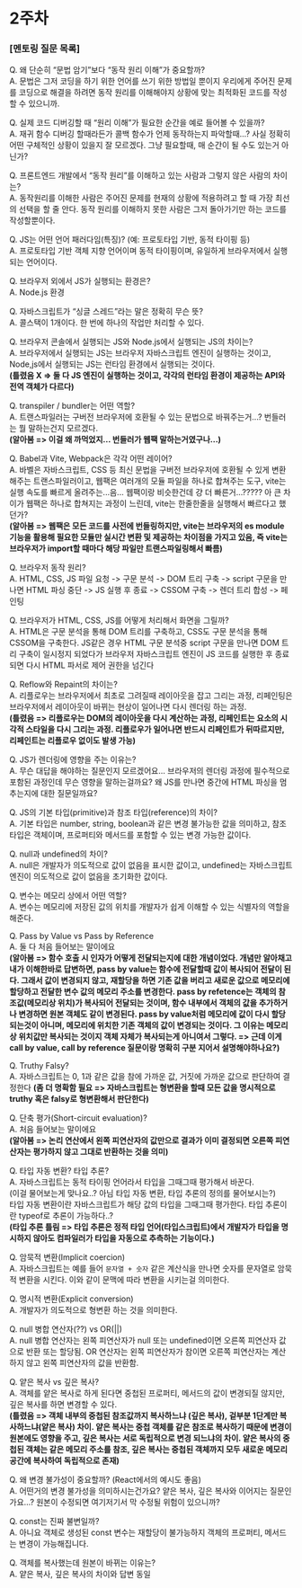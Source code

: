 # 2주차

### [멘토링 질문 목록]

Q. 왜 단순히 “문법 암기”보다 “동작 원리 이해”가 중요할까? <br />
A. 문법은 그저 코딩을 하기 위한 언어를 쓰기 위한 방법일 뿐이지 우리에게 주어진 문제를 코딩으로 해결을 하려면 동작 원리를 이해해야지 상황에 맞는 최적화된 코드를 작성할 수 있으니까.

Q. 실제 코드 디버깅할 때 “원리 이해”가 필요한 순간을 예로 들어볼 수 있을까? <br />
A. 재귀 함수 디버깅 할때라든가 콜백 함수가 언제 동작하는지 파악할때...? 사실 정확히 어떤 구체적인 상황이 있을지 잘 모르겠다. 그냥 필요할때, 매 순간이 될 수도 있는거 아닌가?

Q. 프론트엔드 개발에서 “동작 원리”를 이해하고 있는 사람과 그렇지 않은 사람의 차이는? <br />
A. 동작원리를 이해한 사람은 주어진 문제를 현재의 상황에 적용하려고 할 때 가장 최선의 선택을 할 줄 안다. 동작 원리를 이해하지 못한 사람은 그저 돌아가기만 하는 코드를 작성할뿐이다.

Q. JS는 어떤 언어 패러다임(특징)? (예: 프로토타입 기반, 동적 타이핑 등) <br />
A. 프로토타입 기반 객체 지향 언어이며 동적 타이핑이며, 유일하게 브라우저에서 실행되는 언어이다.

Q. 브라우저 외에서 JS가 실행되는 환경은? <br />
A. Node.js 환경

Q. 자바스크립트가 “싱글 스레드”라는 말은 정확히 무슨 뜻? <br />
A. 콜스택이 1개이다. 한 번에 하나의 작업만 처리할 수 있다.

Q. 브라우저 콘솔에서 실행되는 JS와 Node.js에서 실행되는 JS의 차이는? <br />
A. 브라우저에서 실행되는 JS는 브라우저 자바스크립트 엔진이 실행하는 것이고, Node,js에서 실행되는 JS는 런타임 환경에서 실행되는 것이다. <br />
**(틀렸음 X => 둘 다 JS 엔진이 실행하는 것이고, 각각의 런타임 환경이 제공하는 API와 전역 객체가 다르다)**

Q. transpiler / bundler는 어떤 역할? <br />
A. 트랜스파일러는 구버전 브라우저에 호환될 수 있는 문법으로 바꿔주는거...? 번들러는 뭘 말하는건지 모르겠다. <br />
**(알아봄 => 이걸 왜 까먹었지... 번들러가 웹팩 말하는거였구나...)**

Q. Babel과 Vite, Webpack은 각각 어떤 레이어? <br />
A. 바벨은 자바스크립트, CSS 등 최신 문법을 구버전 브라우저에 호환될 수 있게 변환해주는 트랜스파일러이고, 웹팩은 여러개의 모듈 파일을 하나로 합쳐주는 도구, vite는 실행 속도를 빠르게 올려주는...음... 웹팩이랑 비슷한건데 걍 더 빠른거...????? 아 큰 차이가 웹팩은 하나로 합쳐지는 과정이 느린데, vite는 한줄한줄을 실행해서 빠르다고 했던가? <br />
**(알아봄 => 웹팩은 모든 코드를 사전에 번들링하지만, vite는 브라우저의 es module 기능을 활용해 필요한 모듈만 실시간 변환 및 제공하는 차이점을 가지고 있음, 즉 vite는 브라우저가 import할 때마다 해당 파일만 트랜스파일링해서 빠름)**

Q. 브라우저 동작 원리? <br />
A. HTML, CSS, JS 파일 요청 -> 구문 분석 -> DOM 트리 구축 -> script 구문을 만나면 HTML 파싱 중단 -> JS 실행 후 종료 -> CSSOM 구축 -> 렌더 트리 합성 -> 페인팅

Q. 브라우저가 HTML, CSS, JS를 어떻게 처리해서 화면을 그릴까? <br />
A. HTML은 구문 분석을 통해 DOM 트리를 구축하고, CSS도 구문 분석을 통해 CSSOM을 구축한다. JS같은 경우 HTML 구문 분석중 script 구문을 만나면 DOM 트리 구축이 일시정지 되었다가 브라우저 자바스크립트 엔진이 JS 코드를 실행한 후 종료 되면 다시 HTML 파서로 제어 권한을 넘긴다

Q. Reflow와 Repaint의 차이는? <br />
A. 리플로우는 브라우저에서 최초로 그려질때 레이아웃을 잡고 그리는 과정, 리페인팅은 브라우저에서 레이아웃이 바뀌는 현상이 일어나면 다시 렌더링 하는 과정. <br />
**(틀렸음 => 리플로우는 DOM의 레이아웃을 다시 계산하는 과정, 리페인트는 요소의 시각적 스타일을 다시 그리는 과정. 리플로우가 일어나면 반드시 리페인트가 뒤따르지만, 리페인트는 리플로우 없이도 발생 가능)**

Q. JS가 렌더링에 영향을 주는 이유는? <br />
A. 무슨 대답을 해야하는 질문인지 모르겠어요... 브라우저의 렌더링 과정에 필수적으로 포함된 과정인데 무슨 영향을 말하는걸까요? 왜 JS를 만나면 중간에 HTML 파싱을 멈추는지에 대한 질문일까요?

Q. JS의 기본 타입(primitive)과 참조 타입(reference)의 차이? <br />
A. 기본 타입은 number, string, boolean과 같은 변경 불가능한 값을 의미하고, 참조 타입은 객체이며, 프로퍼티와 메서드를 포함할 수 있는 변경 가능한 값이다.

Q. null과 undefined의 차이? <br />
A. null은 개발자가 의도적으로 값이 없음을 표시한 값이고, undefined는 자바스크립트 엔진이 의도적으로 값이 없음을 초기화한 값이다.

Q. 변수는 메모리 상에서 어떤 역할? <br />
A. 변수는 메모리에 저장된 값의 위치를 개발자가 쉽게 이해할 수 있는 식별자의 역할을 해준다.

Q. Pass by Value vs Pass by Reference <br />
A. 둘 다 처음 들어보는 말이에요 <br />
**(알아봄 => 함수 호출 시 인자가 어떻게 전달되는지에 대한 개념이었다. 개념만 알아채고 내가 이해한바로 답변하면, pass by value는 함수에 전달할때 값이 복사되어 전달이 된다. 그래서 값이 변경되지 않고, 재할당을 하면 기존 값을 버리고 새로운 값으로 메모리에 할당하고 전달한 변수 값의 메모리 주소를 변경한다. pass by refetence는 객체의 참조값(메모리상 위치)가 복사되어 전달되는 것이며, 함수 내부에서 객체의 값을 추가하거나 변경하면 원본 객체도 같이 변경된다. pass by value처럼 메모리에 값이 다시 할당되는것이 아니며, 메모리에 위치한 기존 객체의 값이 변경되는 것이다. 그 이유는 메모리상 위치값만 복사되는 것이지 객체 자체가 복사되는게 아니여서 그렇다. => 근데 이게 call by value, call by reference 질문이랑 명확히 구분 지어서 설명해야하나요?)**

Q. Truthy Falsy? <br />
A. 자바스크립트는 0, 1과 같은 값을 참에 가까운 값, 거짓에 가까운 값으로 판단하여 결정한다
**(좀 더 명확함 필요 => 자바스크립트는 형변환을 할때 모든 값을 명시적으로 truthy 혹은 falsy로 형변환해서 판단한다)**

Q. 단축 평가(Short-circuit evaluation)? <br />
A. 처음 들어보는 말이에요 <br />
**(알아봄 => 논리 연산에서 왼쪽 피연산자의 값만으로 결과가 이미 결정되면 오른쪽 피연산자는 평가하지 않고 그대로 반환하는 것을 의미)**

Q. 타입 자동 변환? 타입 추론? <br />
A. 자바스크립트는 동적 타이핑 언어라서 타입을 그때그때 평가해서 바꾼다. <br />
(이걸 물어보는게 맞나요..? 아님 타입 자동 변환, 타입 추론의 정의를 물어보시는?) <br />
타입 자동 변환이란 자바스크립트가 해당 값의 타입을 그때그때 평가한다. 타입 추론이란 typeof로 추론이 가능하다..? <br />
**(타입 추론 틀림 => 타입 추론은 정적 타입 언어(타입스크립트)에서 개발자가 타입을 명시하지 않아도 컴파일러가 타입을 자동으로 추측하는 기능이다.)**

Q. 암묵적 변환(Implicit coercion) <br />
A. 자바스크립트는 예를 들어 `문자열 + 숫자` 같은 계산식을 만나면 숫자를 문자열로 암묵적 변환을 시킨다. 이와 같이 문맥에 따라 변환을 시키는걸 의미한다.

Q. 명시적 변환(Explicit conversion) <br />
A. 개발자가 의도적으로 형변환 하는 것을 의미한다.

Q. null 병합 연산자(??) vs OR(||) <br />
A. null 병합 연산자는 왼쪽 피연산자가 null 또는 undefined이면 오른쪽 피연산자 값으로 반환 또는 할당됨. OR 연산자는 왼쪽 피연산자가 참이면 오른쪽 피연산자는 계산하지 않고 왼쪽 피연산자의 값을 반환함.

Q. 얕은 복사 vs 깊은 복사? <br />
A. 객체를 얕은 복사로 하게 된다면 중첩된 프로퍼티, 메서드의 값이 변경되질 않지만, 깊은 복사를 하면 변경할 수 있다. <br />
**(틀렸음 => 객체 내부의 중첩된 참조값까지 복사하느냐 (깊은 복사), 겉부분 1단계만 복사하느냐(얕은 복사) 차이. 얕은 복사는 중첩 객체를 같은 참조로 복사하기 때문에 변경이 원본에도 영향을 주고, 깊은 복사는 서로 독립적으로 변경 되느냐의 차이. 얕은 복사의 중첩된 객체는 같은 메모리 주소를 참조, 깊은 복사는 중첩된 객체까지 모두 새로운 메모리 공간에 복사하여 독립적으로 존재)**

Q. 왜 변경 불가성이 중요할까? (React에서의 예시도 좋음) <br />
A. 어떤거의 변경 불가성을 의미하시는건가요? 얕은 복사, 깊은 복사와 이어지는 질문인가요...? 원본이 수정되면 여기저기서 막 수정될 위험이 있으니까?

Q. const는 진짜 불변일까? <br />
A. 아니요 객체로 생성된 const 변수는 재할당이 불가능하지 객체의 프로퍼티, 메서드는 변경이 가능해집니다.

Q. 객체를 복사했는데 원본이 바뀌는 이유는? <br />
A. 얕은 복사, 깊은 복사의 차이와 답변 동일
